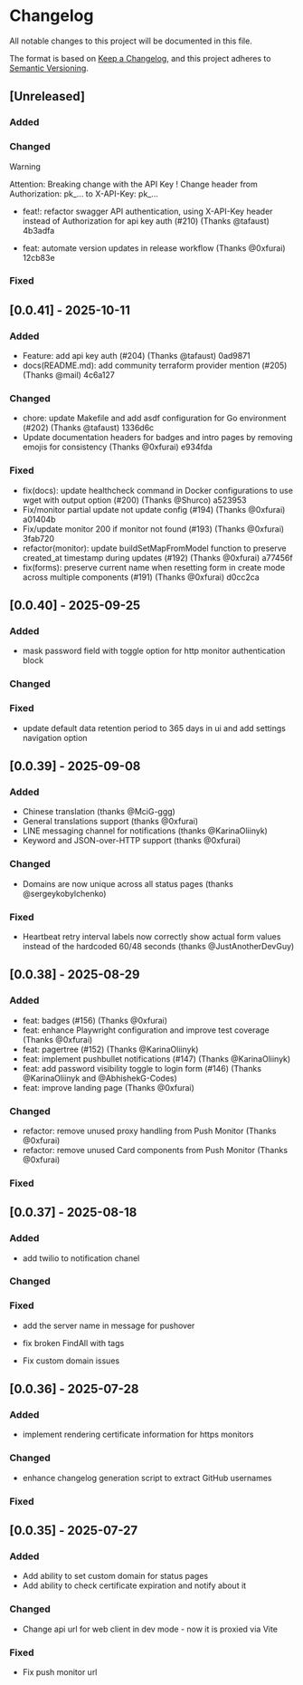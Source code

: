 # Changelog

All notable changes to this project will be documented in this file.

The format is based on [Keep a Changelog](https://keepachangelog.com/en/1.1.0/),
and this project adheres to [Semantic Versioning](https://semver.org/spec/v2.0.0.html).

## [Unreleased]

### Added

### Changed
> [!WARNING]
>Attention: Breaking change with the API Key !
>Change header from Authorization: pk_... to X-API-Key: pk_...

- feat!: refactor swagger API authentication, using X-API-Key header instead of Authorization for api key auth (#210) (Thanks @tafaust) 4b3adfa

- feat: automate version updates in release workflow (Thanks @0xfurai) 12cb83e

### Fixed

## [0.0.41] - 2025-10-11

### Added

- Feature: add api key auth (#204) (Thanks @tafaust) 0ad9871
- docs(README.md): add community terraform provider mention (#205) (Thanks @mail) 4c6a127

### Changed

- chore: update Makefile and add asdf configuration for Go environment (#202) (Thanks @tafaust) 1336d6c
- Update documentation headers for badges and intro pages by removing emojis for consistency (Thanks @0xfurai) e934fda

### Fixed

- fix(docs): update healthcheck command in Docker configurations to use wget with output option (#200) (Thanks @Shurco) a523953
- Fix/monitor partial update not update config (#194) (Thanks @0xfurai) a01404b
- Fix/update monitor 200 if monitor not found (#193) (Thanks @0xfurai) 3fab720
- refactor(monitor): update buildSetMapFromModel function to preserve created_at timestamp during updates (#192) (Thanks @0xfurai) a77456f
- fix(forms): preserve current name when resetting form in create mode across multiple components (#191) (Thanks @0xfurai) d0cc2ca

## [0.0.40] - 2025-09-25

### Added
- mask password field with toggle option for http monitor authentication block

### Changed

### Fixed
- update default data retention period to 365 days in ui and add settings navigation option

## [0.0.39] - 2025-09-08

### Added
- Chinese translation (thanks @MciG-ggg)
- General translations support (thanks @0xfurai)
-  LINE messaging channel for notifications (thanks @KarinaOliinyk)
- Keyword and JSON-over-HTTP support (thanks @0xfurai)

### Changed
- Domains are now unique across all status pages (thanks @sergeykobylchenko)

### Fixed
- Heartbeat retry interval labels now correctly show actual form values instead of the hardcoded 60/48 seconds (thanks @JustAnotherDevGuy)

## [0.0.38] - 2025-08-29

### Added
- feat: badges (#156) (Thanks @0xfurai)
- feat: enhance Playwright configuration and improve test coverage (Thanks @0xfurai)
- feat: pagertree (#152) (Thanks @KarinaOliinyk)
- feat: implement pushbullet notifications (#147) (Thanks @KarinaOliinyk)
- feat: add password visibility toggle to login form (#146) (Thanks @KarinaOliinyk and @AbhishekG-Codes)
- feat: improve landing page (Thanks @0xfurai)

### Changed
- refactor: remove unused proxy handling from Push Monitor (Thanks @0xfurai)
- refactor: remove unused Card components from Push Monitor (Thanks @0xfurai)

### Fixed

## [0.0.37] - 2025-08-18

### Added
- add twilio to notification chanel

### Changed

### Fixed
- add the server name in message for pushover
- fix broken FindAll with tags

- Fix custom domain issues

## [0.0.36] - 2025-07-28

### Added

- implement rendering certificate information for https monitors

### Changed

- enhance changelog generation script to extract GitHub usernames

### Fixed

## [0.0.35] - 2025-07-27

### Added

- Add ability to set custom domain for status pages
- Add ability to check certificate expiration and notify about it

### Changed

- Change api url for web client in dev mode - now it is proxied via Vite

### Fixed

- Fix push monitor url

